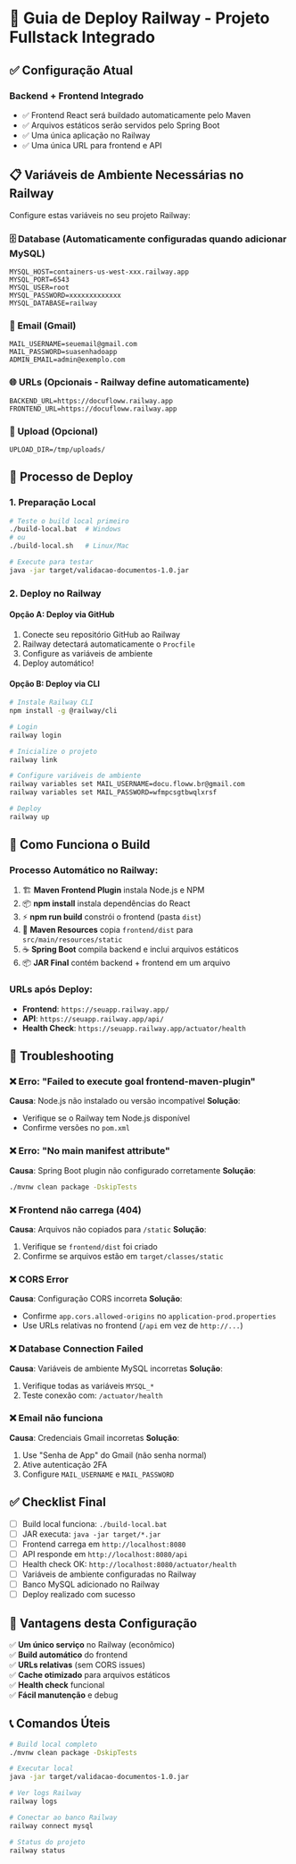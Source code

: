 # 🚀 Guia de Deploy Railway - Projeto Fullstack Integrado

## ✅ Configuração Atual

### Backend + Frontend Integrado
- ✅ Frontend React será buildado automaticamente pelo Maven
- ✅ Arquivos estáticos serão servidos pelo Spring Boot
- ✅ Uma única aplicação no Railway
- ✅ Uma única URL para frontend e API

## 📋 Variáveis de Ambiente Necessárias no Railway

Configure estas variáveis no seu projeto Railway:

### 🗄️ Database (Automaticamente configuradas quando adicionar MySQL)
```
MYSQL_HOST=containers-us-west-xxx.railway.app
MYSQL_PORT=6543
MYSQL_USER=root
MYSQL_PASSWORD=xxxxxxxxxxxxx
MYSQL_DATABASE=railway
```

### 📧 Email (Gmail)
```
MAIL_USERNAME=seuemail@gmail.com
MAIL_PASSWORD=suasenhadoapp
ADMIN_EMAIL=admin@exemplo.com
```

### 🌐 URLs (Opcionais - Railway define automaticamente)
```
BACKEND_URL=https://docufloww.railway.app
FRONTEND_URL=https://docufloww.railway.app
```

### 📁 Upload (Opcional)
```
UPLOAD_DIR=/tmp/uploads/
```

## 🚀 Processo de Deploy

### 1. Preparação Local
```bash
# Teste o build local primeiro
./build-local.bat  # Windows
# ou
./build-local.sh   # Linux/Mac

# Execute para testar
java -jar target/validacao-documentos-1.0.jar
```

### 2. Deploy no Railway

#### Opção A: Deploy via GitHub
1. Conecte seu repositório GitHub ao Railway
2. Railway detectará automaticamente o `Procfile`
3. Configure as variáveis de ambiente
4. Deploy automático!

#### Opção B: Deploy via CLI
```bash
# Instale Railway CLI
npm install -g @railway/cli

# Login
railway login

# Inicialize o projeto
railway link

# Configure variáveis de ambiente
railway variables set MAIL_USERNAME=docu.floww.br@gmail.com
railway variables set MAIL_PASSWORD=wfmpcsgtbwqlxrsf

# Deploy
railway up
```

## 🔧 Como Funciona o Build

### Processo Automático no Railway:
1. 🏗️ **Maven Frontend Plugin** instala Node.js e NPM
2. 📦 **npm install** instala dependências do React
3. ⚡ **npm run build** constrói o frontend (pasta `dist`)
4. 📂 **Maven Resources** copia `frontend/dist` para `src/main/resources/static`
5. ☕ **Spring Boot** compila backend e inclui arquivos estáticos
6. 📦 **JAR Final** contém backend + frontend em um arquivo

### URLs após Deploy:
- **Frontend**: `https://seuapp.railway.app/`
- **API**: `https://seuapp.railway.app/api/`
- **Health Check**: `https://seuapp.railway.app/actuator/health`

## 🐛 Troubleshooting

### ❌ Erro: "Failed to execute goal frontend-maven-plugin"
**Causa**: Node.js não instalado ou versão incompatível
**Solução**: 
- Verifique se o Railway tem Node.js disponível
- Confirme versões no `pom.xml`

### ❌ Erro: "No main manifest attribute"
**Causa**: Spring Boot plugin não configurado corretamente
**Solução**: 
```bash
./mvnw clean package -DskipTests
```

### ❌ Frontend não carrega (404)
**Causa**: Arquivos não copiados para `/static`
**Solução**:
1. Verifique se `frontend/dist` foi criado
2. Confirme se arquivos estão em `target/classes/static`

### ❌ CORS Error
**Causa**: Configuração CORS incorreta
**Solução**: 
- Confirme `app.cors.allowed-origins` no `application-prod.properties`
- Use URLs relativas no frontend (`/api` em vez de `http://...`)

### ❌ Database Connection Failed
**Causa**: Variáveis de ambiente MySQL incorretas
**Solução**:
1. Verifique todas as variáveis `MYSQL_*`
2. Teste conexão com: `/actuator/health`

### ❌ Email não funciona
**Causa**: Credenciais Gmail incorretas
**Solução**:
1. Use "Senha de App" do Gmail (não senha normal)
2. Ative autenticação 2FA
3. Configure `MAIL_USERNAME` e `MAIL_PASSWORD`

## ✅ Checklist Final

- [ ] Build local funciona: `./build-local.bat`
- [ ] JAR executa: `java -jar target/*.jar`
- [ ] Frontend carrega em `http://localhost:8080`
- [ ] API responde em `http://localhost:8080/api`
- [ ] Health check OK: `http://localhost:8080/actuator/health`
- [ ] Variáveis de ambiente configuradas no Railway
- [ ] Banco MySQL adicionado no Railway
- [ ] Deploy realizado com sucesso

## 🎯 Vantagens desta Configuração

✅ **Um único serviço** no Railway (econômico)  
✅ **Build automático** do frontend  
✅ **URLs relativas** (sem CORS issues)  
✅ **Cache otimizado** para arquivos estáticos  
✅ **Health check** funcional  
✅ **Fácil manutenção** e debug  

## 📞 Comandos Úteis

```bash
# Build local completo
./mvnw clean package -DskipTests

# Executar local
java -jar target/validacao-documentos-1.0.jar

# Ver logs Railway
railway logs

# Conectar ao banco Railway
railway connect mysql

# Status do projeto
railway status
```
